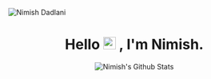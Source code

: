 ![Nimish Dadlani](https://komarev.com/ghpvc/?username=nmd2611&color=brightgreen)


<h1 align="center"> Hello  <img src="https://media.giphy.com/media/hvRJCLFzcasrR4ia7z/giphy.gif" width="25px"  /> , I'm Nimish. </h1>
  

<!-- Here are some ideas to get you started:

- 🔭 I’m currently working on ...
- 🌱 I’m currently learning ...
- 👯 I’m looking to collaborate on ...
- 🤔 I’m looking for help with ...
- 💬 Ask me about ...
- 📫 How to reach me: ...
- 😄 Pronouns: ...
- ⚡ Fun fact: ... -->


<div align="center">

 ![Nimish's Github Stats](https://github-readme-stats.vercel.app/api?username=nmd2611&theme=react)

</div>

